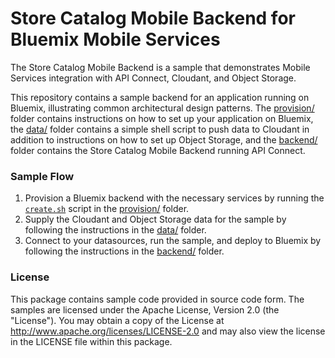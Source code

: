 # Store Catalog Mobile Backend for Bluemix Mobile Services
The Store Catalog Mobile Backend is a sample that demonstrates Mobile Services integration with API Connect, Cloudant, and Object Storage.

This repository contains a sample backend for an application running on Bluemix, illustrating common architectural design patterns. The [provision/](provision) folder contains instructions on how to set up your application on Bluemix, the [data/](data) folder contains a simple shell script to push data to Cloudant in addition to instructions on how to set up Object Storage, and the [backend/](backend) folder contains the Store Catalog Mobile Backend running API Connect.

### Sample Flow
1. Provision a Bluemix backend with the necessary services by running the [`create.sh`](provision/create.sh) script in the [provision/](provision) folder.
2. Supply the Cloudant and Object Storage data for the sample by following the instructions in the [data/](data) folder.
3. Connect to your datasources, run the sample, and deploy to Bluemix by following the instructions in the [backend/](backend) folder.

### License
This package contains sample code provided in source code form. The samples are licensed under the Apache License, Version 2.0 (the "License"). You may obtain a copy of the License at http://www.apache.org/licenses/LICENSE-2.0 and may also view the license in the LICENSE file within this package.
